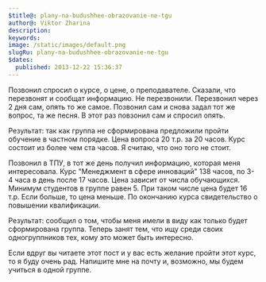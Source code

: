 ```yaml
---
$title@: plany-na-budushhee-obrazovanie-ne-tgu
author@: Viktor Zharina
description: 
keywords: 
image: /static/images/default.png
slugRu: plany-na-budushhee-obrazovanie-ne-tgu
$dates:
  published: 2013-12-22 15:36:37
---
```

Позвонил спросил о курсе, о цене, о преподавателе. Сказали, что перезвонят и сообщат информацию. Не перезвонили. Перезвонил через 2 дня сам, опять то же самое. Позвонил сам и снова задал тот же вопрос, та же песня. В этот раз повзонил сам и спросил опять. 

Результат: так как группа не сформирована предложили пройти обучение в частном порядке. Цена вопроса 20 т.р. за 20 часов. Курс состоит из более чем ста часов. Я считаю, что оно того не стоит. 



Позвонил в ТПУ, в тот же день получил информацию, которая меня интересовала. Курс "Менеджмент в сфере инноваций" 138 часов, по 3-4 часа в день после 17 часов. Цена зависит от числа обучающихся. Минимум студентов в группе равен 5. При таком числе цена будет 16 т.р. Если больше, то цена меньше. По окончанию курса свидетельство о повышении квалификации.



Результат: сообщил о том, чтобы меня имели в виду как только будет сформирована группа. Теперь занят тем, что ищу среди своих одногруппников тех, кому это может быть интересно.



Если вдруг вы читаете этот пост и у вас есть желание пройти этот курс, то я буду очень рад. Напишите мне на почту и, возможно, мы будем учиться в одной группе.